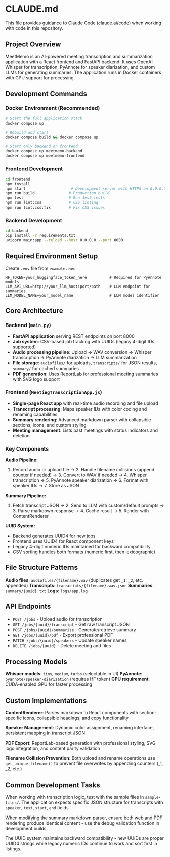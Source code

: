 # CLAUDE.md

This file provides guidance to Claude Code (claude.ai/code) when working with code in this repository.

## Project Overview

MeetMemo is an AI-powered meeting transcription and summarization application with a React frontend and FastAPI backend. It uses OpenAI Whisper for transcription, PyAnnote for speaker diarization, and custom LLMs for generating summaries. The application runs in Docker containers with GPU support for processing.

## Development Commands

### Docker Environment (Recommended)
```bash
# Start the full application stack
docker compose up

# Rebuild and start
docker compose build && docker compose up

# Start only backend or frontend
docker compose up meetmemo-backend
docker compose up meetmemo-frontend
```

### Frontend Development
```bash
cd frontend
npm install
npm start                    # Development server with HTTPS on 0.0.0.0:3000
npm run build               # Production build
npm test                    # Run Jest tests
npm run lint:css            # CSS linting
npm run lint:css:fix        # Fix CSS issues
```

### Backend Development
```bash
cd backend
pip install -r requirements.txt
uvicorn main:app --reload --host 0.0.0.0 --port 8000
```

## Required Environment Setup

Create `.env` file from `example.env`:
```env
HF_TOKEN=your_huggingface_token_here          # Required for PyAnnote models
LLM_API_URL=http://your_llm_host:port/path    # LLM endpoint for summaries
LLM_MODEL_NAME=your_model_name                # LLM model identifier
```

## Core Architecture

### Backend (`main.py`)
- **FastAPI application** serving REST endpoints on port 8000
- **Job system**: CSV-based job tracking with UUIDs (legacy 4-digit IDs supported)
- **Audio processing pipeline**: Upload → WAV conversion → Whisper transcription → PyAnnote diarization → LLM summarization
- **File storage**: `audiofiles/` for uploads, `transcripts/` for JSON results, `summary/` for cached summaries
- **PDF generation**: Uses ReportLab for professional meeting summaries with SVG logo support

### Frontend (`MeetingTranscriptionApp.js`)
- **Single-page React app** with real-time audio recording and file upload
- **Transcript processing**: Maps speaker IDs with color coding and renaming capabilities
- **Summary rendering**: Advanced markdown parser with collapsible sections, icons, and custom styling
- **Meeting management**: Lists past meetings with status indicators and deletion

### Key Components

**Audio Pipeline:**
1. Record audio or upload file → 2. Handle filename collisions (append counter if needed) → 3. Convert to WAV if needed → 4. Whisper transcription → 5. PyAnnote speaker diarization → 6. Format with speaker IDs → 7. Store as JSON

**Summary Pipeline:**
1. Fetch transcript JSON → 2. Send to LLM with custom/default prompts → 3. Parse markdown response → 4. Cache result → 5. Render with ContentRenderer

**UUID System:**
- Backend generates UUID4 for new jobs
- Frontend uses UUID4 for React component keys
- Legacy 4-digit numeric IDs maintained for backward compatibility
- CSV sorting handles both formats (numeric first, then lexicographic)

## File Structure Patterns

**Audio files**: `audiofiles/{filename}.wav` (duplicates get `_1`, `_2`, etc. appended)
**Transcripts**: `transcripts/{filename}.wav.json` 
**Summaries**: `summary/{uuid}.txt`
**Logs**: `logs/app.log`

## API Endpoints

- `POST /jobs` - Upload audio for transcription
- `GET /jobs/{uuid}/transcript` - Get raw transcript JSON
- `POST /jobs/{uuid}/summarise` - Generate/retrieve summary
- `GET /jobs/{uuid}/pdf` - Export professional PDF
- `PATCH /jobs/{uuid}/speakers` - Update speaker names
- `DELETE /jobs/{uuid}` - Delete meeting and files

## Processing Models

**Whisper models**: `tiny`, `medium`, `turbo` (selectable in UI)
**PyAnnote**: `pyannote/speaker-diarization` (requires HF token)
**GPU requirement**: CUDA-enabled GPU for faster processing

## Custom Implementations

**ContentRenderer**: Parses markdown to React components with section-specific icons, collapsible headings, and copy functionality

**Speaker Management**: Dynamic color assignment, renaming interface, persistent mapping in transcript JSON

**PDF Export**: ReportLab-based generation with professional styling, SVG logo integration, and content parity validation

**Filename Collision Prevention**: Both upload and rename operations use `get_unique_filename()` to prevent file overwrites by appending counters (_1, _2, etc.)

## Common Development Tasks

When working with transcription logic, test with the sample files in `sample-files/`. The application expects specific JSON structure for transcripts with `speaker`, `text`, `start`, `end` fields.

When modifying the summary markdown parser, ensure both web and PDF rendering produce identical content - use the debug validation function in development builds.

The UUID system maintains backward compatibility - new UUIDs are proper UUID4 strings while legacy numeric IDs continue to work and sort first in listings.
